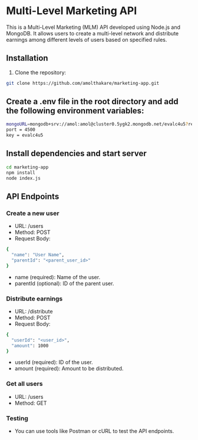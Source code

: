 # Multi-Level Marketing API

This is a Multi-Level Marketing (MLM) API developed using Node.js and MongoDB. It allows users to create a multi-level network and distribute earnings among different levels of users based on specified rules.

## Installation

1. Clone the repository:

```bash
git clone https://github.com/amolthakare/marketing-app.git
```


## Create a .env file in the root directory and add the following environment variables:

```bash
mongoURL=mongodb+srv://amol:amol@cluster0.5ygk2.mongodb.net/evalc4u5?retryWrites=true&w=majority
port = 4500
key = evalc4u5
```


## Install dependencies and start server

```bash
cd marketing-app
npm install
node index.js
```

## API Endpoints

### Create a new user
- URL: /users
- Method: POST
- Request Body:
```bash
{
  "name": "User Name",
  "parentId": "<parent_user_id>"
}

```
- name (required): Name of the user.
- parentId (optional): ID of the parent user.


### Distribute earnings
- URL: /distribute
- Method: POST
- Request Body:
```bash
{
  "userId": "<user_id>",
  "amount": 1000
}
```
- userId (required): ID of the user.
- amount (required): Amount to be distributed.

### Get all users
- URL: /users
- Method: GET

### Testing
- You can use tools like Postman or cURL to test the API endpoints.

